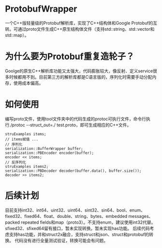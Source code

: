 # ProtobufWrapper
一个C++版轻量级的Protobuf解析库，实现了C++结构体和Google Protobuf的互转。可通过proto文件生成C++原生结构体文件（支持std::string、std::vector和std::map）。

# 为什么要为Protobuf重复造轮子？
Goolge的原生C++解析库功能又太强大，代码膨胀较大，像反射、定义service很多时候都用不到。目前第三方的解析库都是C语言版的，序列化时需要手动分配内存，使用成本偏高。

# 如何使用
编写proto文件，使用tool文件夹中的代码生成的protoc可执行文件，命令行执行./protoc --struct_out=./ test.proto，即可生成相应的C++文件。
```
struExamples items;
// items赋值 ...
// 序列化
serialization::BufferWrapper buffer;
serialization::PBEncoder encoder(buffer);
encoder << items;
// 反序列化
struExamples items2;
serialization::PBDecoder decoder(buffer.data(), buffer.size());
decoder >> items2;
```
# 后续计划
目前支持int32、int64、uint32、uint64、sint32、sin64、bool、enum、fixed32、fixed64、float、double、string、bytes、embedded messages、packed repeated fields和map（proto3）。不支持enum，建议使用int32代替。sfixed32、sfixed64留有接口，暂未实现转换。暂未实现has功能。
后续代码考虑支持has功能，并和struct2x融合，支持struct和json、struct和protobuf的转换。
代码没有进行全量测试验证，转换可能会有问题。
